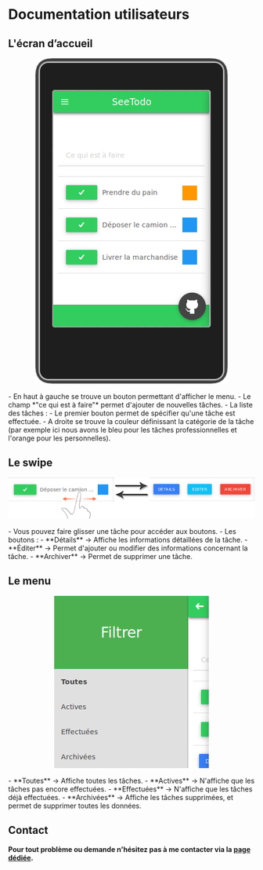 # Documentation utilisateurs

## L'écran d’accueil
<p align="center"><img src="acceuil.jpg"/></p>
- En haut à gauche se trouve un bouton permettant d'afficher le menu.
- Le champ *"ce qui est à faire"* permet d'ajouter de nouvelles tâches.
- La liste des tâches :
  - Le premier bouton permet de spécifier qu'une tâche est effectuée.
  - A droite se trouve la couleur définissant la catégorie de la tâche (par exemple ici nous avons le bleu pour les tâches professionnelles et l'orange pour les personnelles).

## Le swipe
<p align="center"><img src="swipe.jpg"/></p>
- Vous pouvez faire glisser une tâche pour accéder aux boutons.
- Les boutons :
  - **Détails** -> Affiche les informations détaillées de la tâche.
  - **Éditer** -> Permet d'ajouter ou modifier des informations concernant la tâche.
  - **Archiver** -> Permet de supprimer une tâche.

## Le menu
<p align="center"><img src="menu.jpg"/></p>
- **Toutes** -> Affiche toutes les tâches.
- **Actives** -> N'affiche que les tâches pas encore effectuées.
- **Effectuées** -> N'affiche que les tâches déjà effectuées.
- **Archivées** -> Affiche les tâches supprimées, et permet de supprimer toutes les données.

## Contact
**Pour tout problème ou demande n'hésitez pas à me contacter via la [page dédiée](https://github.com/Jbz797/SeeTodo/issues).**
